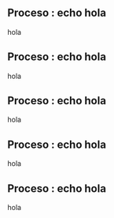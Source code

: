 ## Proceso : echo hola
hola
## Proceso : echo hola
hola
## Proceso : echo hola
hola
## Proceso : echo hola
hola
## Proceso : echo hola
hola
